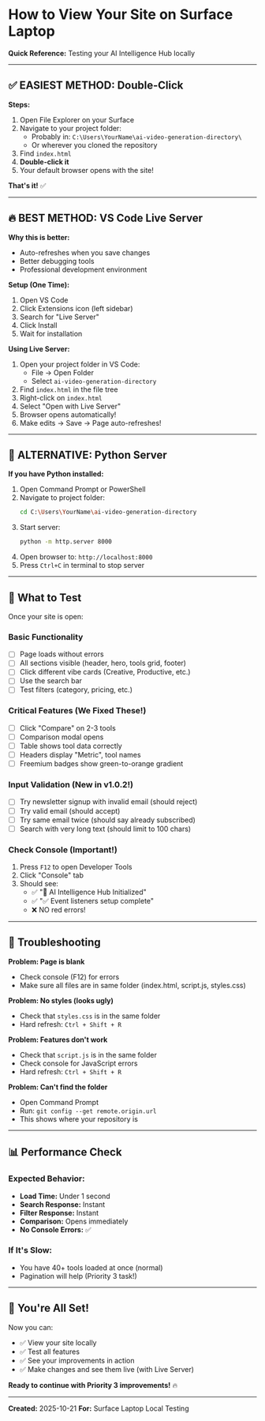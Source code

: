 # How to View Your Site on Surface Laptop

**Quick Reference:** Testing your AI Intelligence Hub locally

---

## ✅ EASIEST METHOD: Double-Click

**Steps:**
1. Open File Explorer on your Surface
2. Navigate to your project folder:
   - Probably in: `C:\Users\YourName\ai-video-generation-directory\`
   - Or wherever you cloned the repository
3. Find `index.html`
4. **Double-click it**
5. Your default browser opens with the site!

**That's it!** ✅

---

## 🔥 BEST METHOD: VS Code Live Server

**Why this is better:**
- Auto-refreshes when you save changes
- Better debugging tools
- Professional development environment

**Setup (One Time):**
1. Open VS Code
2. Click Extensions icon (left sidebar)
3. Search for "Live Server"
4. Click Install
5. Wait for installation

**Using Live Server:**
1. Open your project folder in VS Code:
   - File → Open Folder
   - Select `ai-video-generation-directory`
2. Find `index.html` in the file tree
3. Right-click on `index.html`
4. Select "Open with Live Server"
5. Browser opens automatically!
6. Make edits → Save → Page auto-refreshes!

---

## 🐍 ALTERNATIVE: Python Server

**If you have Python installed:**

1. Open Command Prompt or PowerShell
2. Navigate to project folder:
   ```bash
   cd C:\Users\YourName\ai-video-generation-directory
   ```
3. Start server:
   ```bash
   python -m http.server 8000
   ```
4. Open browser to: `http://localhost:8000`
5. Press `Ctrl+C` in terminal to stop server

---

## 🧪 What to Test

Once your site is open:

### Basic Functionality
- [ ] Page loads without errors
- [ ] All sections visible (header, hero, tools grid, footer)
- [ ] Click different vibe cards (Creative, Productive, etc.)
- [ ] Use the search bar
- [ ] Test filters (category, pricing, etc.)

### Critical Features (We Fixed These!)
- [ ] Click "Compare" on 2-3 tools
- [ ] Comparison modal opens
- [ ] Table shows tool data correctly
- [ ] Headers display "Metric", tool names
- [ ] Freemium badges show green-to-orange gradient

### Input Validation (New in v1.0.2!)
- [ ] Try newsletter signup with invalid email (should reject)
- [ ] Try valid email (should accept)
- [ ] Try same email twice (should say already subscribed)
- [ ] Search with very long text (should limit to 100 chars)

### Check Console (Important!)
1. Press `F12` to open Developer Tools
2. Click "Console" tab
3. Should see:
   - ✅ "🎨 AI Intelligence Hub Initialized"
   - ✅ "✅ Event listeners setup complete"
   - ❌ NO red errors!

---

## 🐛 Troubleshooting

**Problem: Page is blank**
- Check console (F12) for errors
- Make sure all files are in same folder (index.html, script.js, styles.css)

**Problem: No styles (looks ugly)**
- Check that `styles.css` is in the same folder
- Hard refresh: `Ctrl + Shift + R`

**Problem: Features don't work**
- Check that `script.js` is in the same folder
- Check console for JavaScript errors
- Hard refresh: `Ctrl + Shift + R`

**Problem: Can't find the folder**
- Open Command Prompt
- Run: `git config --get remote.origin.url`
- This shows where your repository is

---

## 📊 Performance Check

### Expected Behavior:
- **Load Time:** Under 1 second
- **Search Response:** Instant
- **Filter Response:** Instant
- **Comparison:** Opens immediately
- **No Console Errors:** ✅

### If It's Slow:
- You have 40+ tools loaded at once (normal)
- Pagination will help (Priority 3 task!)

---

## 🎉 You're All Set!

Now you can:
- ✅ View your site locally
- ✅ Test all features
- ✅ See your improvements in action
- ✅ Make changes and see them live (with Live Server)

**Ready to continue with Priority 3 improvements!** 🔥

---

**Created:** 2025-10-21
**For:** Surface Laptop Local Testing
